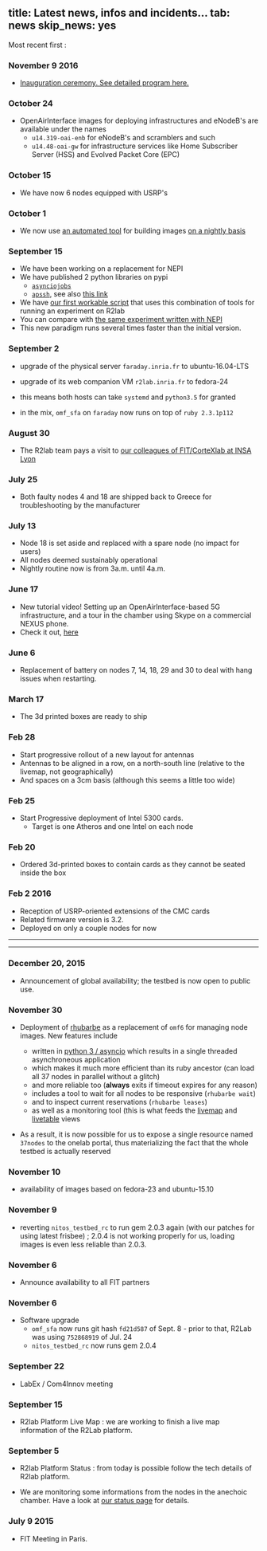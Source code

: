 title: Latest news, infos and incidents...
tab: news
skip_news: yes
---

Most recent first&nbsp;:

### November 9 2016

* [Inauguration ceremony. See detailed program here.](https://www.inria.fr/centre/sophia/agenda/inauguration-de-l-equipex-fit-r2lab)

### October 24

* OpenAirInterface images for deploying infrastructures and eNodeB's are available under the names
  * `u14.319-oai-enb` for eNodeB's and scramblers and such
  * `u14.48-oai-gw` for infrastructure services like Home Subscriber Server (HSS) and Evolved Packet Core (EPC)

### October 15

* We have now 6 nodes equipped with USRP's

### October 1

* We now use [an automated tool](https://github.com/parmentelat/r2lab/blob/master/infra/builds/build-image.py) for building images [on a nightly basis](https://github.com/parmentelat/r2lab/blob/master/infra/builds/all-images.sh)

### September 15

* We have been working on a replacement for NEPI
* We have published 2 python libraries on pypi
  * [`asynciojobs`](https://github.com/parmentelat/asynciojobs)
  * [`apssh`](https://github.com/parmentelat/apssh), see also [this link](https://github.com/parmentelat/apssh/blob/master/README-jobs.md)
* We have [our first workable script](https://github.com/parmentelat/r2lab/blob/master/demos/jobs-angle-measure/angle-measure.py) that uses this combination of tools for running an experiment on R2lab
* You can compare with [the same experiment written with NEPI](https://github.com/parmentelat/r2lab/blob/master/demos/nepi-angle-measure/angle-measure.py)
* This new paradigm runs several times faster than the initial version.

### September 2

* upgrade of the physical server `faraday.inria.fr` to ubuntu-16.04-LTS
* upgrade of its web companion VM `r2lab.inria.fr` to fedora-24

* this means both hosts can take `systemd` and `python3.5` for granted
* in the mix, `omf_sfa` on `faraday` now runs on top of `ruby 2.3.1p112`

### August 30

* The R2lab team pays a visit to [our colleagues of FIT/CorteXlab at INSA Lyon](http://www.cortexlab.fr/)

### July 25

* Both faulty nodes 4 and 18 are shipped back to Greece for troubleshooting by the manufacturer

### July 13

* Node 18 is set aside and replaced with a spare node (no impact for users)
* All nodes deemed sustainably operational
* Nightly routine now is from 3a.m. until 4a.m.

### June 17

* New tutorial video! Setting up an OpenAirInterface-based 5G infrastructure, and a tour in the chamber using Skype on a commercial NEXUS phone.
* Check it out, [here](https://youtu.be/FpZo6uqTosQ)

### June 6

* Replacement of battery on nodes 7, 14, 18, 29 and 30 to deal with hang issues when restarting.

### March 17

* The 3d printed boxes are ready to ship

### Feb 28

* Start progressive rollout of a new layout for antennas
* Antennas to be aligned in a row, on a north-south line (relative to the livemap, not geographically)
* And spaces on a 3cm basis (although this seems a little too wide)

### Feb 25

* Start Progressive deployment of Intel 5300 cards.
  * Target is one Atheros and one Intel on each node

### Feb 20
* Ordered 3d-printed boxes to contain cards as they cannot be seated inside the box

### Feb 2 2016

* Reception of USRP-oriented extensions of the CMC cards
* Related firmware version is 3.2.
* Deployed on only a couple nodes for now

---
---

### December 20, 2015

* Announcement of global availability; the testbed is now open to public use.

### November 30

* Deployment of [rhubarbe](https://github.com/parmentelat/rhubarbe) as a replacement of `omf6` for managing node images. New features include
  * written in [python 3 / asyncio](https://docs.python.org/3/library/asyncio.html) which results in a single threaded asynchroneous application
  * which makes it much more efficient than its ruby ancestor (can load all 37 nodes in parallel without a glitch)
  * and more reliable too (**always** exits if timeout expires for any reason)
  * includes a tool to wait for all nodes to be responsive (`rhubarbe wait`)
  * and to inspect current reservations (`rhubarbe leases`)
  * as well as a monitoring tool (this is what feeds the [livemap](status.md#livemap) and [livetable](status.md#livetable) views

* As a result, it is now possible for us to expose a single resource named `37nodes` to the onelab portal, thus materializing the fact that the whole testbed is actually reserved

### November 10

* availability of images based on fedora-23 and ubuntu-15.10

### November 9

* reverting `nitos_testbed_rc` to run gem 2.0.3 again (with our patches for
  using latest frisbee) ; 2.0.4 is not working properly for us, loading
  images is even less reliable than 2.0.3.

### November 6

* Announce availability to all FIT partners

### November 6

* Software upgrade
  * `omf_sfa`  now runs git hash `fd21d587` of Sept. 8 - prior to that, R2Lab was using
  `752868919` of Jul. 24
  * `nitos_testbed_rc` now runs gem 2.0.4

### September 22

* LabEx / Com4Innov meeting

### September 15
* R2lab Platform Live Map : we are working to finish a live map information of the R2Lab platform.

### September 5
* R2lab Platform Status : from today is possible follow the tech details of R2lab platform.

* We are monitoring some informations from the nodes in the anechoic chamber.
Have a look at [our status page](status.md#livemap) for details.

### July 9 2015
* FIT Meeting in Paris.
